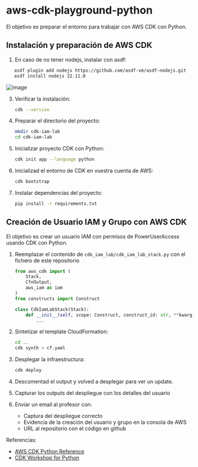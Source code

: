 # aws-cdk-playground-python

El objetivo es preparar el entorno para trabajar con AWS CDK con Python.

## Instalación y preparación de AWS CDK

1. En caso de no tener nodejs, instalar con asdf:
```bash
   asdf plugin add nodejs https://github.com/asdf-vm/asdf-nodejs.git
   asdf install nodejs 22.11.0
```
![image](https://github.com/user-attachments/assets/94ef6006-22cc-4adc-a34b-a33632b2b391)


3. Verificar la instalación:
   ```bash
   cdk --version
   ```

4. Preparar el directorio del proyecto:
   ```bash
   mkdir cdk-iam-lab
   cd cdk-iam-lab
   ```

5. Inicializar proyecto CDK con Python:
   ```bash
   cdk init app --language python
   ```

6. Inicializad el entorno de CDK en vuestra cuenta de AWS:
   ```bash
   cdk bootstrap
   ```

7. Instalar dependencias del proyecto:
   ```bash
   pip install -r requirements.txt
   ```

## Creación de Usuario IAM y Grupo con AWS CDK

El objetivo es crear un usuario IAM con permisos de PowerUserAccess usando CDK con Python.

1. Reemplazar el contenido de `cdk_iam_lab/cdk_iam_lab_stack.py` con el fichero de este repositorio


   ```python
   from aws_cdk import (
       Stack,
       CfnOutput,
       aws_iam as iam
   )
   from constructs import Construct

   class CdkIamLabStack(Stack):
       def __init__(self, scope: Construct, construct_id: str, **kwargs) -> None:
           ...

   ```

2. Sintetizar el template CloudFormation:
   ```bash
   cd ..
   cdk synth > cf.yaml
   ```

3. Desplegar la infraestructura:
   ```bash
   cdk deploy
   ```

4. Descomentad el output y volved a desplegar para ver un update.

5. Capturar los outputs del despliegue con los detalles del usuario

6. Enviar un email al profesor con:
   - Captura del despliegue correcto
   - Evidencia de la creación del usuario y grupo en la consola de AWS
   - URL al repositorio con el código en github

Referencias:
- [AWS CDK Python Reference](https://docs.aws.amazon.com/cdk/api/v2/python/)
- [CDK Workshop for Python](https://cdkworkshop.com/30-python.html)

